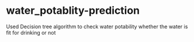 # water_potablity-prediction
Used Decision tree algorithm to check water potability whether the water is fit for drinking or not
